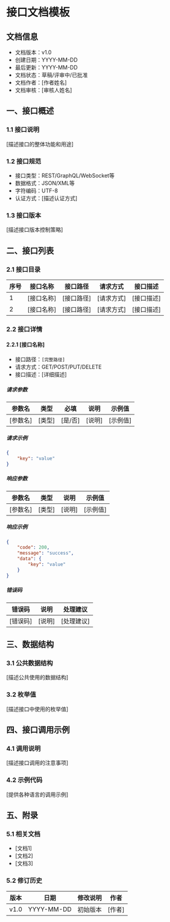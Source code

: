 # 接口文档模板

## 文档信息
- 文档版本：v1.0
- 创建日期：YYYY-MM-DD
- 最后更新：YYYY-MM-DD
- 文档状态：草稿/评审中/已批准
- 文档作者：[作者姓名]
- 文档审核：[审核人姓名]

## 一、接口概述

### 1.1 接口说明
[描述接口的整体功能和用途]

### 1.2 接口规范
- 接口类型：REST/GraphQL/WebSocket等
- 数据格式：JSON/XML等
- 字符编码：UTF-8
- 认证方式：[描述认证方式]

### 1.3 接口版本
[描述接口版本控制策略]

## 二、接口列表

### 2.1 接口目录
| 序号 | 接口名称 | 接口路径 | 请求方式 | 接口描述 |
|------|----------|----------|----------|----------|
| 1 | [接口名称] | [接口路径] | [请求方式] | [接口描述] |
| 2 | [接口名称] | [接口路径] | [请求方式] | [接口描述] |

### 2.2 接口详情
#### 2.2.1 [接口名称]
- 接口路径：`[完整路径]`
- 请求方式：GET/POST/PUT/DELETE
- 接口描述：[详细描述]

##### 请求参数
| 参数名 | 类型 | 必填 | 说明 | 示例值 |
|--------|------|------|------|--------|
| [参数名] | [类型] | [是/否] | [说明] | [示例值] |

##### 请求示例
```json
{
    "key": "value"
}
```

##### 响应参数
| 参数名 | 类型 | 说明 | 示例值 |
|--------|------|------|--------|
| [参数名] | [类型] | [说明] | [示例值] |

##### 响应示例
```json
{
    "code": 200,
    "message": "success",
    "data": {
        "key": "value"
    }
}
```

##### 错误码
| 错误码 | 说明 | 处理建议 |
|--------|------|----------|
| [错误码] | [说明] | [处理建议] |

## 三、数据结构

### 3.1 公共数据结构
[描述公共使用的数据结构]

### 3.2 枚举值
[描述接口中使用的枚举值]

## 四、接口调用示例

### 4.1 调用说明
[描述接口调用的注意事项]

### 4.2 示例代码
[提供各种语言的调用示例]

## 五、附录

### 5.1 相关文档
- [文档1]
- [文档2]
- [文档3]

### 5.2 修订历史
| 版本 | 日期 | 修改说明 | 作者 |
|------|------|----------|------|
| v1.0 | YYYY-MM-DD | 初始版本 | [作者] | 